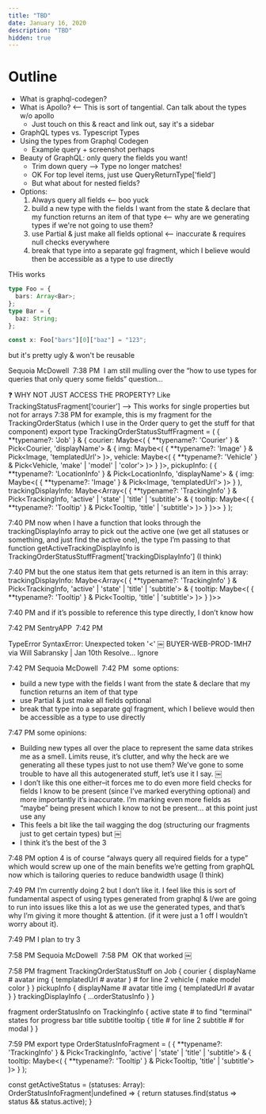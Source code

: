 ```yaml
---
title: "TBD"
date: January 16, 2020
description: "TBD"
hidden: true
---
```


# Outline

- What is graphql-codegen?
- What is Apollo? <-- This is sort of tangential. Can talk about the types w/o apollo
  - Just touch on this & react and link out, say it's a sidebar
- GraphQL types vs. Typescript Types
- Using the types from Graphql Codegen
  - Example query + screenshot perhaps
- Beauty of GraphQL: only query the fields you want!
  - Trim down query --> Type no longer matches!
  - OK For top level items, just use QueryReturnType['field']
  - But what about for nested fields?
- Options:
  1. Always query all fields <-- boo yuck
  2. build a new type with the fields I want from the state & declare that my function returns an item of that type <-- why are we generating types if we're not going to use them?
  3. use Partial<TrackingInfo> & just make all fields optional <-- inaccurate & requires null checks everywhere
  4. break that type into a separate gql fragment, which I believe would then be accessible as a type to use directly

THis works

```ts
type Foo = {
  bars: Array<Bar>;
};
type Bar = {
  baz: String;
};

const x: Foo["bars"][0]["baz"] = "123";
```

but it's pretty ugly & won't be reusable

Sequoia McDowell 
7:38 PM
 I am still mulling over the “how to use types for queries that only query some fields” question…

❓ WHY NOT JUST ACCESS THE PROPERTY? Like TrackingStatusFragment[‘courier’]
—> This works for single properties but not for arrays
7:38 PM
for example, this is my fragment for the TrackingOrderStatus (which I use in the Order query to get the stuff for that component)
export type TrackingOrderStatusStuffFragment = (
{ **typename?: 'Job' }
& { courier: Maybe<(
{ **typename?: 'Courier' }
& Pick<Courier, 'displayName'>
& { img: Maybe<(
{ **typename?: 'Image' }
& Pick<Image, 'templatedUrl'>
)>, vehicle: Maybe<(
{ **typename?: 'Vehicle' }
& Pick<Vehicle, 'make' | 'model' | 'color'>
)> }
)>, pickupInfo: (
{ **typename?: 'LocationInfo' }
& Pick<LocationInfo, 'displayName'>
& { img: Maybe<(
{ **typename?: 'Image' }
& Pick<Image, 'templatedUrl'>
)> }
), trackingDisplayInfo: Maybe<Array<(
{ **typename?: 'TrackingInfo' }
& Pick<TrackingInfo, 'active' | 'state' | 'title' | 'subtitle'>
& { tooltip: Maybe<(
{ **typename?: 'Tooltip' }
& Pick<Tooltip, 'title' | 'subtitle'>
)> }
)>> }
);

7:40 PM
now when I have a function that looks through the trackingDisplayInfo array to pick out the active one (we get all statuses or something, and just find the active one), the type I’m passing to that function getActiveTrackingDisplayInfo is TrackingOrderStatusStuffFragment['trackingDisplayInfo'] (I think)

7:40 PM
but the one status item that gets returned is an item in this array:
trackingDisplayInfo: Maybe<Array<(
{ **typename?: 'TrackingInfo' }
& Pick<TrackingInfo, 'active' | 'state' | 'title' | 'subtitle'>
& { tooltip: Maybe<(
{ **typename?: 'Tooltip' }
& Pick<Tooltip, 'title' | 'subtitle'>
)> }
)>>

7:40 PM
and if it’s possible to reference this type directly, I don’t know how

7:42 PM
SentryAPP 
7:42 PM

TypeError
SyntaxError: Unexpected token '<'
￼
BUYER-WEB-PROD-1MH7 via Will Sabransky | Jan 10th
Resolve...
Ignore

7:42 PM
Sequoia McDowell 
7:42 PM
 some options:

- build a new type with the fields I want from the state & declare that my function returns an item of that type
- use Partial<TrackingInfo> & just make all fields optional
- break that type into a separate gql fragment, which I believe would then be accessible as a type to use directly

7:47 PM
some opinions:

- Building new types all over the place to represent the same data strikes me as a smell. Limits reuse, it’s clutter, and why the heck are we generating all these types just to not use them? We’ve gone to some trouble to have all this autogenerated stuff, let’s use it I say.
  ￼
- I don’t like this one either–it forces me to do even more field checks for fields I know to be present (since I’ve marked everything optional) and more importantly it’s inaccurate. I’m marking even more fields as “maybe” being present which I know to not be present… at this point just use any
- This feels a bit like the tail wagging the dog (structuring our fragments just to get certain types) but
  ￼
- I think it’s the best of the 3

7:48 PM
option 4 is of course “always query all required fields for a type” which would screw up one of the main benefits we’re getting from graphQL now which is tailoring queries to reduce bandwidth usage (I think)

7:49 PM
I’m currently doing 2 but I don’t like it. I feel like this is sort of fundamental aspect of using types generated from graphql & I/we are going to run into issues like this a lot as we use the generated types, and that’s why I’m giving it more thought & attention. (if it were just a 1 off I wouldn’t worry about it).

7:49 PM
I plan to try 3

7:58 PM
Sequoia McDowell 
7:58 PM
 OK that worked
￼

7:58 PM
fragment TrackingOrderStatusStuff on Job {
courier {
displayName # avatar
img {
templatedUrl # avatar
} # for line 2
vehicle {
make
model
color
}
}
pickupInfo {
displayName # avatar title
img {
templatedUrl # avatar
}
}
trackingDisplayInfo {
...orderStatusInfo
}
}

fragment orderStatusInfo on TrackingInfo {
active
state # to find "terminal" states for progress bar
title
subtitle
tooltip {
title # for line 2
subtitle # for modal
}
}

7:59 PM
export type OrderStatusInfoFragment = (
{ **typename?: 'TrackingInfo' }
& Pick<TrackingInfo, 'active' | 'state' | 'title' | 'subtitle'>
& { tooltip: Maybe<(
{ **typename?: 'Tooltip' }
& Pick<Tooltip, 'title' | 'subtitle'>
)> }
);

const getActiveStatus = (statuses: Array<OrderStatusInfoFragment>): OrderStatusInfoFragment|undefined => {
return statuses.find(status => status && status.active);
}
